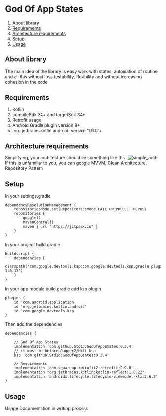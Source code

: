 # God Of App States
1. [About library](#about-library)
2. [Requirements](#requirements)
3. [Architecture requirements](#architecture-requirements)
4. [Setup](#setup)
5. [Usage](#usage)

## About library
The main idea of the library is easy work with states, automation of routine and all this without loss testability, flexibility and without increasing cohesion in the code

## Requirements
1. Kotlin
2. compileSdk 34+ and targetSdk 34+
3. Retrofit usage
4. Android Gradle plugin version 8+
5. 'org.jetbrains.kotlin.android' version '1.9.0'+

## Architecture requirements
Simplifying, your architecture should be something like this.
![simple_arch](https://github.com/Std1o/GodOfAppStates/assets/37378410/b592bb4c-6646-48a4-b445-b70858590dbf)
If this is unfamiliar to you, you can google MVVM, Clean Architecture, Repository Pattern

## Setup

In your settings.gradle
```Gradle
dependencyResolutionManagement {
    repositoriesMode.set(RepositoriesMode.FAIL_ON_PROJECT_REPOS)
    repositories {
        google()
        mavenCentral()
        maven { url "https://jitpack.io" }
    }
}
```
In your project build.gradle
```Gradle
buildscript {
    dependencies {
        classpath("com.google.devtools.ksp:com.google.devtools.ksp.gradle.plugin:1.9.10-1.0.13")
    }
}
```
In your app module build.gradle add ksp plugin
```Gradle
plugins {
    id 'com.android.application'
    id 'org.jetbrains.kotlin.android'
    id 'com.google.devtools.ksp'
}
```
Then add the dependencies
```Gradle
dependencies {

    // God Of App States
    implementation 'com.github.Std1o:GodOfAppStates:0.3.4'
    // it must be before Dagger2/Hilt ksp
    ksp 'com.github.Std1o:GodOfAppStates:0.3.4'

    // Requirements
    implementation 'com.squareup.retrofit2:retrofit:2.9.0'
    implementation "org.jetbrains.kotlin:kotlin-reflect:1.8.22"
    implementation 'androidx.lifecycle:lifecycle-viewmodel-ktx:2.6.2'
}
```
## Usage
Usage Documentation in writing process

